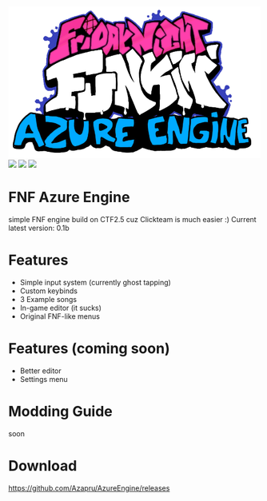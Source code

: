 ![logo](https://raw.githubusercontent.com/Azapru/AzureEngine/main/assets/logo.png "logo")
![](https://img.shields.io/github/stars/azapru/azureengine.svg) ![](https://img.shields.io/github/release/azapru/azureengine.md.svg) ![](https://img.shields.io/github/issues/azapru/azureengine.svg)
# FNF Azure Engine
simple FNF engine build on CTF2.5
cuz Clickteam is much easier :)
Current latest version:  0.1b

# Features
- Simple input system (currently ghost tapping)
- Custom keybinds
- 3 Example songs
- In-game editor (it sucks)
- Original FNF-like menus

# Features (coming soon)
- Better editor
- Settings menu

# Modding Guide
soon

# Download
https://github.com/Azapru/AzureEngine/releases
